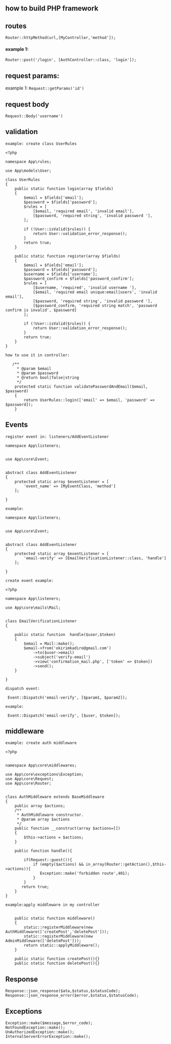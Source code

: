 ## how to build PHP framework

## routes
`Router::httpMethod(url,[MyController,'method']);`
#### example 1:
`Router::post('/login', [AuthController::class, 'login']);`
## request params:
example 1:
`Request::getParams('id')`
## request body
`Request::Body('username')`
## validation
`example: create class UserRules`
```
<?php

namespace App\rules;

use App\models\User;

class UserRules
{
    public static function login(array $fields)
    {
        $email = $fields['email'];
        $password = $fields['password'];
        $rules = [
            [$email, 'required email', 'invalid email'],
            [$password, 'required string', 'invalid password '],
        ];

        if (!User::isValid($rules)) {
            return User::validation_error_response();
        }
        return true;
    }

    public static function register(array $fields)
    {
        $email = $fields['email'];
        $password = $fields['password'];
        $username = $fields['username'];
        $password_confirm = $fields['password_confirm'];
        $rules = [
            [$username, 'required', 'invalid username '],
            [$email, 'required email unique:email|users', 'invalid email'],
            [$password, 'required string', 'invalid password '],
            [$password_confirm, 'required string match', 'password confirm is invalid', $password]
        ];

        if (!User::isValid($rules)) {
            return User::validation_error_response();
        }
        return true;
    }
}
```
`how to use it in controller:`
```
   /**
     * @param $email
     * @param $password
     * @return bool|false|string
     */
    protected static function validatePasswordAndEmail($email, $password)
    {
        return UserRules::login(['email' => $email, 'password' => $password]);
    }
```
## Events
`register event in: listeners/AddEventListener `
```
namespace App\listeners;


use App\core\Event;


abstract class AddEventListener
{
    protected static array $eventListener = [
        'event_name' => [MyEventClass, 'method']
    ];

}
```
`example: `
```
namespace App\listeners;


use App\core\Event;


abstract class AddEventListener
{
    protected static array $eventListener = [
        'email-verify' => [EmailVerificationListener::class, 'handle']
    ];

}
```
`create event example:`
```
<?php

namespace App\listeners;

use App\core\mails\Mail;


class EmailVerificationListener
{

    public static function  handle($user,$token)
    {
        $email = Mail::make();
        $email->from('okirimkadiro@gmail.com')
            ->to($user->email)
            ->subject('verify-email')
            ->view('confirmation_mail.php', ['token' => $token])
            ->send();
    }

}
```
`dispatch event:`
```
 Event::Dispatch('email-verify', [$param1, $param2]);
```
`example: `
```
 Event::Dispatch('email-verify', [$user, $token]);
```
## middleware
`example: create auth middleware `
```
<?php


namespace App\core\middlewares;

use App\core\exceptions\Exception;
use App\core\Request;
use App\core\Router;


class AuthMiddleware extends BaseMiddleware
{
    public array $actions;
    /**
     * AuthMiddleware constructor.
     * @param array $actions
     */
    public function __construct(array $actions=[])
    {
        $this->actions = $actions;
    }

    public function handle(){

        if(Request::guest()){
            if (empty($actions) && in_array(Router::getAction(),$this->actions)){
               Exception::make('forbidden route',401);
            }
        }
       return true;
    }
}

```
`example:apply middleware in my controller`
```

    public static function middleware()
    {
        static::registerMiddleware(new AuthMiddleware(['createPost','deletePost']));
        static::registerMiddleware(new AdminMiddleware(['deletePost']));
        return static::applyMiddleware();
    }

    public static function createPost(){}
    public static function deletePost(){}
```
## Response
```
Response::json_response($ata,$status,$statusCode);
Response::json_response_error($error,$status,$statusCode);
```
## Exceptions
```
Exception::make($message,$error_code);
NotFoundException::make();
UnAuthorizedException::make();
InternalServerErrorException::make();
```


